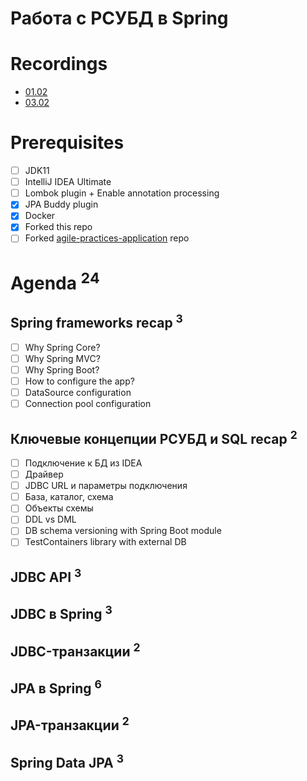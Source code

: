 Работа с РСУБД в Spring
=======================

Recordings
==========
- [01.02](https://us02web.zoom.us/rec/share/q4hpzHjbMFa94VSmDToWICO01WT7oC7vFzILa-O2PKbI0oYH-obSCzyoEgh6bNyl.u7LnxFSTmL8auWAO)
- [03.02](https://us02web.zoom.us/rec/share/BrhwBcDwL1uXsSKRYcE-RRQeYkk4wbgOzOzdj1XY0bpvtbM2O8zdfl1BzJutepDz.bh8xuLJjPhGzRewg)

Prerequisites
=============
- [ ] JDK11
- [ ] IntelliJ IDEA Ultimate
- [ ] Lombok plugin + Enable annotation processing
- [x] JPA Buddy plugin
- [x] Docker
- [x] Forked this repo
- [ ] Forked [agile-practices-application](https://github.com/eugene-krivosheyev/agile-practices-application) repo

Agenda <sup>24</sup>
======

Spring frameworks recap <sup>3</sup>
-----------------------
- [ ] Why Spring Core?
- [ ] Why Spring MVC?
- [ ] Why Spring Boot?
- [ ] How to configure the app?
- [ ] DataSource configuration 
- [ ] Connection pool configuration

Ключевые концепции РСУБД и SQL recap <sup>2</sup>
------------------------------------
- [ ] Подключение к БД из IDEA
- [ ] Драйвер
- [ ] JDBC URL и параметры подключения
- [ ] База, каталог, схема
- [ ] Объекты схемы
- [ ] DDL vs DML
- [ ] DB schema versioning with Spring Boot module
- [ ] TestContainers library with external DB

JDBC API <sup>3</sup>
--------

JDBC в Spring <sup>3</sup>
-------------

JDBC-транзакции <sup>2</sup>
---------------

JPA в Spring <sup>6</sup>
------------

JPA-транзакции <sup>2</sup>
--------------

Spring Data JPA <sup>3</sup>
---------------
